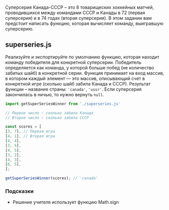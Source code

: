 Суперсерия Канада-СССР – это 8 товарищеских хоккейных матчей, 
проводившихся между командами СССР и Канады в 72 (первая суперсерия) и 
в 74 годах (вторая суперсерия). 
В этом задании вам предстоит написать функцию, которая вычисляет команду, 
выигравшую суперсерию.

## superseries.js

Реализуйте и экспортируйте по умолчанию функцию, которая находит команду 
победителя для конкретной суперсерии. Победитель определяется как команда, 
у которой больше побед (не количество забитых шайб) в конкретной серии. 
Функция принимает на вход массив, в котором каждый элемент — это массив, 
описывающий счет в конкретной игре (сколько шайб забила Канада и СССР). 
Результат функции – название страны: `'canada'`, `'ussr'`. 
Если суперсерия закончилась в ничью, то нужно вернуть `null`.

```js
import getSuperSeriesWinner from './superseries.js'

// Первое число – сколько забила Канада
// Второе число – сколько забила СССР

const scores = [
[3, 7], // Первая игра
[4, 1], // Вторая игра
[4, 4],
[3, 5],
[4, 5],
[3, 2],
[4, 3],
[6, 5],
];

getSuperSeriesWinner(scores); // 'canada'
```

### Подсказки

* Решение учителя использует функцию Math.sign

